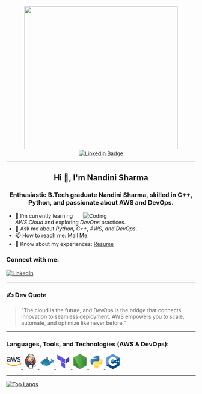 <div id="header" align="center">
    <img src="https://github.com/user-attachments/assets/f98c8e66-efe0-4c9d-9d00-37eed3e8acf9" width="90%" height="380"/>
</div>
<div id="badges1" align="center">
    <a href="www.linkedin.com/in/nandini-sharma-ns1806">
        <img src="https://img.shields.io/badge/LinkedIn-brightblue?style=for-the-badge&logo=linkedin&logoColor=white" alt="LinkedIn Badge"/>
    </a>
</div>

---

<h2 align="center"> Hi 👋, I'm Nandini Sharma</h2>
<h3 align="center">Enthusiastic B.Tech graduate Nandini Sharma, skilled in C++, Python, and passionate about AWS and DevOps.</h3>
<img align="right" alt="Coding" width="300" src="https://github.com/user-attachments/assets/97fa9a3e-2504-461a-b855-5ca22710c731">



- 🌱 I’m currently learning *AWS Cloud* and exploring *DevOps* practices.
- 💬 Ask me about *Python, C++, AWS, and DevOps*.
- 📫 How to reach me: <a href="mailto:sharmanandini.1806@gmail.com">Mail Me</a>
- 📄 Know about my experiences: [Resume](https://drive.google.com/file/d/1Imt3DTrgOOX4FegTFhr3feBzWgOwX-Tq/view?usp=drive_link)


<h3 align="left">Connect with me:</h3>
<p align="left">
    <a href="www.linkedin.com/in/nandini-sharma-ns1806" target="blank">
        <img align="center" src="https://cdn.jsdelivr.net/npm/simple-icons@3.0.1/icons/linkedin.svg" alt="LinkedIn" height="40" width="50"/>
    </a>
</p>

---

### ✍️ Dev Quote
<blockquote>
    "The cloud is the future, and DevOps is the bridge that connects innovation to seamless deployment. AWS empowers you to scale, automate, and optimize like never before."
</blockquote>

---

<h3 align="left">Languages, Tools, and Technologies (AWS & DevOps):</h3>
<p align="left">
    <a href="https://aws.amazon.com" target="_blank" rel="noreferrer"> <img src="https://raw.githubusercontent.com/devicons/devicon/master/icons/amazonwebservices/amazonwebservices-original-wordmark.svg" alt="aws" width="40" height="40"/> </a> <a href="https://www.jenkins.io/" target="_blank" rel="noreferrer"> <img src="https://raw.githubusercontent.com/devicons/devicon/master/icons/jenkins/jenkins-original.svg" alt="jenkins" width="40" height="40"/> </a>
    <a href="https://www.docker.com/" target="_blank" rel="noreferrer"> <img src="https://raw.githubusercontent.com/devicons/devicon/master/icons/docker/docker-original.svg" alt="docker" width="40" height="40"/> </a>
    <a href="https://www.terraform.io/" target="_blank" rel="noreferrer"> <img src="https://raw.githubusercontent.com/devicons/devicon/master/icons/terraform/terraform-original.svg" alt="terraform" width="40" height="40"/> </a>
    <a href="https://nodejs.org" target="_blank" rel="noreferrer"> <img src="https://raw.githubusercontent.com/devicons/devicon/master/icons/nodejs/nodejs-original.svg" alt="nodejs" width="40" height="40"/> </a>
    <a href="https://www.python.org" target="_blank" rel="noreferrer"> <img src="https://raw.githubusercontent.com/devicons/devicon/master/icons/python/python-original.svg" alt="python" width="40" height="40"/> </a>
    <a href="https://www.w3schools.com/cpp/" target="_blank" rel="noreferrer"> <img src="https://raw.githubusercontent.com/devicons/devicon/master/icons/cplusplus/cplusplus-original.svg" alt="cplusplus" width="40" height="40"/> </a> 
</p>

---

[![Top Langs](https://github-readme-stats.vercel.app/api/top-langs/?username=nandinii-sharma&layout=compact&theme=vision-friendly-dark)](https://github.com/anuraghazra/github-readme-stats)
